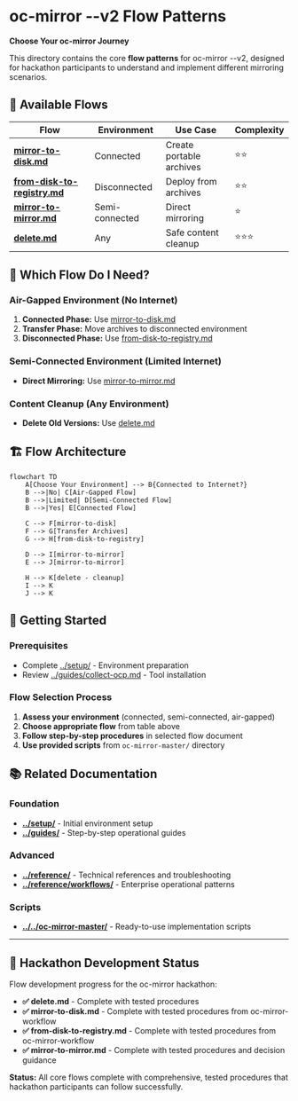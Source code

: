 # oc-mirror --v2 Flow Patterns

**Choose Your oc-mirror Journey**

This directory contains the core **flow patterns** for oc-mirror --v2, designed for hackathon participants to understand and implement different mirroring scenarios.

## 🎯 **Available Flows**

| Flow | Environment | Use Case | Complexity |
|------|-------------|----------|------------|
| **[mirror-to-disk.md](mirror-to-disk.md)** | Connected | Create portable archives | ⭐⭐ |
| **[from-disk-to-registry.md](from-disk-to-registry.md)** | Disconnected | Deploy from archives | ⭐⭐ |
| **[mirror-to-mirror.md](mirror-to-mirror.md)** | Semi-connected | Direct mirroring | ⭐ |
| **[delete.md](delete.md)** | Any | Safe content cleanup | ⭐⭐⭐ |

## 🤔 **Which Flow Do I Need?**

### **Air-Gapped Environment (No Internet)**
1. **Connected Phase:** Use [mirror-to-disk.md](mirror-to-disk.md)
2. **Transfer Phase:** Move archives to disconnected environment  
3. **Disconnected Phase:** Use [from-disk-to-registry.md](from-disk-to-registry.md)

### **Semi-Connected Environment (Limited Internet)**
- **Direct Mirroring:** Use [mirror-to-mirror.md](mirror-to-mirror.md)

### **Content Cleanup (Any Environment)**
- **Delete Old Versions:** Use [delete.md](delete.md)

## 🏗️ **Flow Architecture**

```mermaid
flowchart TD
    A[Choose Your Environment] --> B{Connected to Internet?}
    B -->|No| C[Air-Gapped Flow]
    B -->|Limited| D[Semi-Connected Flow]
    B -->|Yes| E[Connected Flow]
    
    C --> F[mirror-to-disk]
    F --> G[Transfer Archives]
    G --> H[from-disk-to-registry]
    
    D --> I[mirror-to-mirror]
    E --> J[mirror-to-mirror]
    
    H --> K[delete - cleanup]
    I --> K
    J --> K
```

## 🚀 **Getting Started**

### **Prerequisites**
- Complete [../setup/](../setup/) - Environment preparation
- Review [../guides/collect-ocp.md](../guides/collect-ocp.md) - Tool installation

### **Flow Selection Process**
1. **Assess your environment** (connected, semi-connected, air-gapped)
2. **Choose appropriate flow** from table above
3. **Follow step-by-step procedures** in selected flow document
4. **Use provided scripts** from `oc-mirror-master/` directory

## 📚 **Related Documentation**

### **Foundation**
- **[../setup/](../setup/)** - Initial environment setup
- **[../guides/](../guides/)** - Step-by-step operational guides

### **Advanced**
- **[../reference/](../reference/)** - Technical references and troubleshooting
- **[../reference/workflows/](../reference/workflows/)** - Enterprise operational patterns

### **Scripts**
- **[../../oc-mirror-master/](../../oc-mirror-master/)** - Ready-to-use implementation scripts

---

## 🚧 **Hackathon Development Status**

Flow development progress for the oc-mirror hackathon:

- **✅ delete.md** - Complete with tested procedures
- **✅ mirror-to-disk.md** - Complete with tested procedures from oc-mirror-workflow
- **✅ from-disk-to-registry.md** - Complete with tested procedures from oc-mirror-workflow  
- **✅ mirror-to-mirror.md** - Complete with tested procedures and decision guidance

**Status:** All core flows complete with comprehensive, tested procedures that hackathon participants can follow successfully.
